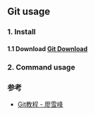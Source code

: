 ## Git usage

### 1. Install

#### 1.1 Download [Git Download](https://git-scm.com/downloads)


### 2. Command usage

### 参考
* [Git教程 - 廖雪峰](https://www.liaoxuefeng.com/wiki/0013739516305929606dd18361248578c67b8067c8c017b000)
